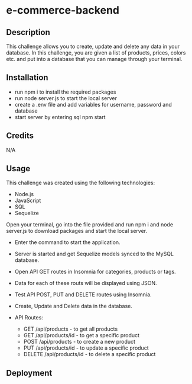 # e-commerce-backend

## Description

This challenge allows you to create, update and delete any data in your database. In this challenge, you are given a list of products, prices, colors etc. and put into a database that you can manage through your terminal. 

## Installation

* run npm i to install the required packages
* run node server.js to start the local server
* create a .env file and add variables for username, password and database 
* start server by entering sql npm start

## Credits

N/A

## Usage

This challenge was created using the following technologies: 
* Node.js
* JavaScript
* SQL
* Sequelize

Open your terminal, go into the file provided and run npm i and node server.js to download packages and start the local server.

* Enter the command to start the application. 
* Server is started and get Sequelize models synced to the MySQL database. 
* Open API GET routes in Insomnia for categories, products or tags.
* Data for each of these routs will be displayed using JSON. 
* Test API POST, PUT and DELETE routes using Insomnia. 
* Create, Update and Delete data in the database. 

* API Routes: 
    * GET /api/products - to get all products
    * GET /api/products/id - to get a specific product
    * POST /api/products - to create a new product
    * PUT /api/products/id - to update a specific product
    * DELETE /api/products/id - to delete a specific product

## Deployment

